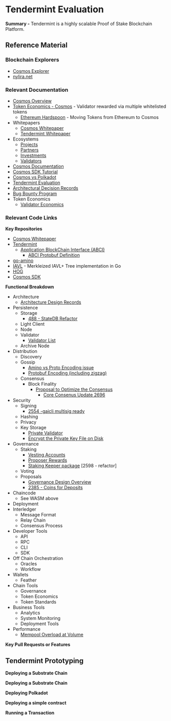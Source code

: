 # Tendermint Evaluation
**Summary -** Tendermint is a highly scalable Proof of Stake Blockchain Platform. 

## Reference Material

### Blockchain Explorers
* [Cosmos Explorer](https://explorecosmos.network/)
* [nylira.net](https://nylira.net/)



### Relevant Documentation
* [Cosmos Overview](https://blog.cosmos.network/understanding-the-value-proposition-of-cosmos-ecaef63350d)
* [Token Economics - Cosmos](https://blog.cosmos.network/economics-of-proof-of-stake-bridging-the-economic-system-of-old-into-the-new-age-of-blockchains-3f17824e91db) - Validator rewarded via multiple whitelisted tokens
  * [Ethereum Hardspoon](https://blog.cosmos.network/introducing-the-hard-spoon-4a9288d3f0df) - Moving Tokens from Ethereum to Cosmos
* Whitepapers
  * [Cosmos Whitepaper](https://github.com/cosmos/cosmos/blob/master/WHITEPAPER.md)
  * [Tendermint Whitepaper](https://tendermint.com/static/docs/tendermint.pdf)
* Ecosystems
  * [Projects](https://forum.cosmos.network/t/list-of-projects-in-cosmos-tendermint-ecosystem/243)
  * [Partners](https://tendermint.com/ecosystem)
  * [Investments](https://forum.cosmos.network/t/community-funding/793/2)
  * [Validators](https://forum.cosmos.network/t/validator-candidates/127)
* [Cosmos Documentation](https://cosmos.network/docs/)
* [Cosmos SDK Tutorial](https://github.com/cosmos/sdk-application-tutorial)
* [Cosmos vs Polkadot](https://medium.com/@davekaj/blockchain-interoperability-cosmos-vs-polkadot-48097d54d2e2)
* [Tendermint Evaluation](https://jepsen.io/analyses/tendermint-0-10-2)
* [Architectural Decision Records](https://github.com/tendermint/tendermint/blob/master/docs/architecture/README.md)
* [Bug Bounty Program](https://blog.cosmos.network/bug-bounty-program-for-tendermint-cosmos-833c67693586)
* Token Economics
  * [Validator Economics](https://blog.cosmos.network/economics-of-proof-of-stake-bridging-the-economic-system-of-old-into-the-new-age-of-blockchains-3f17824e91db)


### Relevant Code Links

**Key Repositories**
* [Cosmos Whitepaper](https://github.com/cosmos/cosmos/blob/master/WHITEPAPER.md)
* [Tendermint](https://github.com/tendermint)
  * [Application BlockChain Interface (ABCI)](https://github.com/tendermint/tendermint/tree/master/abci)
    * [ABCI Protobuf Definition](https://github.com/tendermint/tendermint/blob/develop/abci/types/types.proto)
* [go-amino](https://github.com/tendermint/go-amino)
* [IAVL](https://github.com/tendermint/iavl) - Merkleized IAVL+ Tree implementation in Go
* [HOG](https://github.com/HogLang/hog)
* [Cosmos SDK](https://github.com/cosmos/cosmos-sdk)

**Functional Breakdown**
* Architecture
  * [Architecture Design Records](https://github.com/tendermint/tendermint/tree/master/docs/architecture)
* Persistence
  * Storage
    * [488 - StateDB Refactor](https://github.com/cosmos/ethermint/pull/488)
  * Light Client
  * Node
  * Validator
    * [Validator List](https://forum.cosmos.network/t/validator-candidates/127)
  * Archive Node
* Distribution
  * Discovery
  * Gossip
    * [Amino vs Proto Encoding issue](https://github.com/tendermint/tendermint/issues/2682)
    * [Protobuf Encoding (including zigzag)](https://developers.google.com/protocol-buffers/docs/encoding)
  * Consensus
    * Block Finality
      * [Proposal to Optimize the Consensus](https://github.com/tendermint/tendermint/issues/2691)
        * [Core Consenus Update 2696](https://github.com/tendermint/tendermint/pull/2696)
* Security
  * Signing
    * [2554 -gaicli multisig ready](https://github.com/cosmos/cosmos-sdk/pull/2554)
  * Hashing
  * Privacy
  * Key Storage
    * [Private Validator](https://github.com/tendermint/tendermint/blob/master/docs/architecture/adr-008-priv-validator.md)
    * [Encrypt the Private Key File on Disk](https://github.com/tendermint/tendermint/issues/2657#issuecomment-433301969)
* Governance
  * Staking
    * [Vesting Accounts](https://github.com/cosmos/cosmos-sdk/blob/e9295252251417c86f29b294563228f076652d5b/docs/spec/auth/vesting.md)
    * [Proposer Rewards](https://github.com/cosmos/cosmos-sdk/issues/588)
    * [Staking Keeper package](https://godoc.org/github.com/cosmos/cosmos-sdk/x/stake/keeper) [2598 - refactor]
  * Voting
  * Proposals
    * [Governance Design Overview](https://github.com/cosmos/cosmos-sdk/blob/develop/docs/spec/governance/overview.md)
    * [2385 - Coins for Deposits](https://github.com/cosmos/cosmos-sdk/issues/2385)
* Chaincode
  * See WASM above
* Deployment
* Interledger
  * Message Format
  * Relay Chain
  * Consensus Process
* Developer Tools
  * API
  * RPC
  * CLI
  * SDK
* Off Chain Orchestration
  * Oracles
  * Workflow
* Wallets
  * Feather
* Chain Tools
  * Governance
  * Token Economics
  * Token Standards
* Business Tools
  * Analytics
  * System Monitoring 
  * Deployment Tools
* Performance
  * [Mempool Overload at Volume](https://github.com/tendermint/tendermint/issues/1394)

**Key Pull Requests or Features**

## Tendermint Prototyping

**Deploying a Substrate Chain**

**Deploying a Substrate Chain**

**Deploying Polkadot**

**Deploying a simple contract**

**Running a Transaction**

